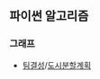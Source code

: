 ## 파이썬 알고리즘
### 그래프
- [팀결성](https://github.com/chaewon121/codingtest_python/blob/6f4575258fcf4032205bddd14f2f4068f69c3347/10_graph/practice1)/[도시분할계획](https://github.com/chaewon121/codingtest_python/blob/c54ccb1545773139326eabfa5af43773812dfd31/10_graph/practice1)